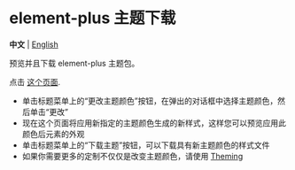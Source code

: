 # element-plus 主题下载

**中文** | [English](./README.md)

预览并且下载 element-plus 主题包。

点击 <a href="https://github.com/element-plus/theme-chalk-preview/">这个页面</a>.

- 单击标题菜单上的“更改主题颜色”按钮，在弹出的对话框中选择主题颜色，然后单击“更改”
- 现在这个页面将应用新指定的主题颜色生成的新样式，这样您可以预览应用此颜色后元素的外观
- 单击标题菜单上的“下载主题”按钮，可以下载具有新主题颜色的样式文件
- 如果你需要更多的定制不仅仅是改变主题颜色，请使用 <a href="https://element-plus.org/en-US/guide/theming.html" target="_blank">Theming</a>
